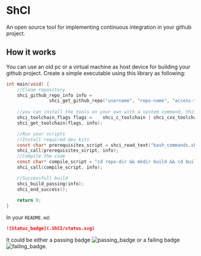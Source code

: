 # ShCI

An open source tool for implementing continuous integration in your github project.

## How it works

You can use an old pc or a virtual machine as host device for building your github project. Create a simple executable using this library as following:
```c
int main(void) {    
    //Clone repository
    shci_github_repo_info info = 
                shci_get_github_repo("username", "repo-name", "access-token", "repo-dir);    
    
    //you can install the tools on your own with a system command, this is not necessary
    shci_toolchain_flags flags =    shci_c_toolchain | shci_cxx_toolchain | shci_python3_toolchain;
    shci_get_toolchain(flags, info);

    //Run your scripts
    //Install required dev kits 
    const char* prerequisites_script = shci_read_text("bash_commands.sh");
    shci_call(prerequisites_script, info);
    //Compile the code
    const char* compile_script = "cd repo-dir && mkdir build && cd build && cmake .. && make";
    shci_call(compile_script, info);

    //Successfull build
    shci_build_passing(info);
    shci_end_success();
    
    return 0;
}
```
In your `README.md`:
```markdown
![Status_badge](.ShCI/status.svg)
```
It could be either a passing badge ![passing_badge](https://img.shields.io/badge/build-passing-green.svg) or a failing badge ![failing_badge](https://img.shields.io/badge/build-failing-red.svg).